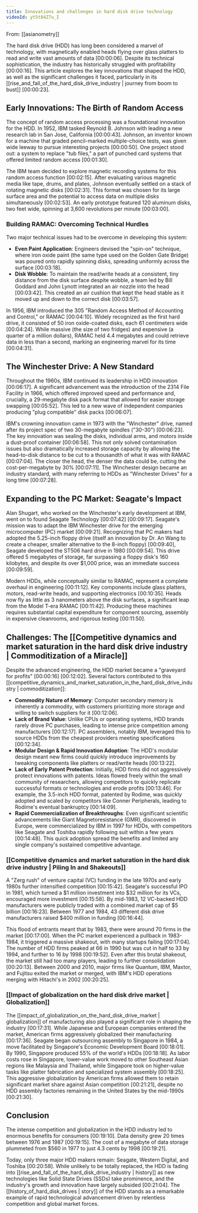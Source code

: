 ```yaml
---
title: Innovations and challenges in hard disk drive technology
videoId: yt5t84Z7u_I
---
```


From: [[asianometry]] <br/> 

The hard disk drive (HDD) has long been considered a marvel of technology, with magnetically enabled heads flying over glass platters to read and write vast amounts of data <a class="yt-timestamp" data-t="00:00:06">[00:00:06]</a>. Despite its technical sophistication, the industry has historically struggled with profitability <a class="yt-timestamp" data-t="00:00:16">[00:00:16]</a>. This article explores the key innovations that shaped the HDD, as well as the significant challenges it faced, particularly in its [[rise_and_fall_of_the_hard_disk_drive_industry | journey from boom to bust]] <a class="yt-timestamp" data-t="00:00:23">[00:00:23]</a>.

## Early Innovations: The Birth of Random Access

The concept of random access processing was a foundational innovation for the HDD. In 1952, IBM tasked Reynold B. Johnson with leading a new research lab in San Jose, California <a class="yt-timestamp" data-t="00:00:43">[00:00:43]</a>. Johnson, an inventor known for a machine that graded pencil-marked multiple-choice tests, was given wide leeway to pursue interesting projects <a class="yt-timestamp" data-t="00:00:50">[00:00:50]</a>. One project stood out: a system to replace "tub files," a part of punched card systems that offered limited random access <a class="yt-timestamp" data-t="00:01:30">[00:01:30]</a>.

The IBM team decided to explore magnetic recording systems for this random access function <a class="yt-timestamp" data-t="00:02:15">[00:02:15]</a>. After evaluating various magnetic media like tape, drums, and plates, Johnson eventually settled on a stack of rotating magnetic disks <a class="yt-timestamp" data-t="00:02:31">[00:02:31]</a>. This format was chosen for its large surface area and the potential to access data on multiple disks simultaneously <a class="yt-timestamp" data-t="00:02:53">[00:02:53]</a>. An early prototype featured 120 aluminum disks, two feet wide, spinning at 3,600 revolutions per minute <a class="yt-timestamp" data-t="00:03:00">[00:03:00]</a>.

### Building RAMAC: Overcoming Technical Hurdles

Two major technical issues had to be overcome in developing this system:
*   **Even Paint Application**: Engineers devised the "spin-on" technique, where iron oxide paint (the same type used on the Golden Gate Bridge) was poured onto rapidly spinning disks, spreading uniformly across the surface <a class="yt-timestamp" data-t="00:03:18">[00:03:18]</a>.
*   **Disk Wobble**: To maintain the read/write heads at a consistent, tiny distance from the disk surface despite wobble, a team led by Bill Goddard and John Lynott integrated an air nozzle into the head <a class="yt-timestamp" data-t="00:03:42">[00:03:42]</a>. This created an air cushion that kept the head stable as it moved up and down to the correct disk <a class="yt-timestamp" data-t="00:03:57">[00:03:57]</a>.

In 1956, IBM introduced the 305 "Random Access Method of Accounting and Control," or RAMAC <a class="yt-timestamp" data-t="00:04:10">[00:04:10]</a>. Widely recognized as the first hard drive, it consisted of 50 iron oxide-coated disks, each 61 centimeters wide <a class="yt-timestamp" data-t="00:04:24">[00:04:24]</a>. While massive (the size of two fridges) and expensive (a quarter of a million dollars), RAMAC held 4.4 megabytes and could retrieve data in less than a second, marking an engineering marvel for its time <a class="yt-timestamp" data-t="00:04:31">[00:04:31]</a>.

## The Winchester Drive: A New Standard

Throughout the 1960s, IBM continued its leadership in HDD innovation <a class="yt-timestamp" data-t="00:06:17">[00:06:17]</a>. A significant advancement was the introduction of the 2314 File Facility in 1966, which offered improved speed and performance and, crucially, a 29-megabyte disk pack format that allowed for easier storage swapping <a class="yt-timestamp" data-t="00:05:52">[00:05:52]</a>. This led to a new wave of independent companies producing "plug compatible" disk packs <a class="yt-timestamp" data-t="00:06:07">[00:06:07]</a>.

IBM's crowning innovation came in 1973 with the "Winchester" drive, named after its project spec of two 30-megabyte spindles ("30-30") <a class="yt-timestamp" data-t="00:06:23">[00:06:23]</a>. The key innovation was sealing the disks, individual arms, and motors inside a dust-proof container <a class="yt-timestamp" data-t="00:06:58">[00:06:58]</a>. This not only solved contamination issues but also dramatically increased storage capacity by allowing the head-to-disk distance to be cut to a thousandth of what it was with RAMAC <a class="yt-timestamp" data-t="00:07:04">[00:07:04]</a>. The closer the head, the denser the data could be, cutting the cost-per-megabyte by 30% <a class="yt-timestamp" data-t="00:07:11">[00:07:11]</a>. The Winchester design became an industry standard, with many referring to HDDs as "Winchester Drives" for a long time <a class="yt-timestamp" data-t="00:07:28">[00:07:28]</a>.

## Expanding to the PC Market: Seagate's Impact

Alan Shugart, who worked on the Winchester's early development at IBM, went on to found Seagate Technology <a class="yt-timestamp" data-t="00:07:42">[00:07:42]</a> <a class="yt-timestamp" data-t="00:09:17">[00:09:17]</a>. Seagate's mission was to adapt the IBM Winchester drive for the emerging microcomputer (PC) market <a class="yt-timestamp" data-t="00:09:21">[00:09:21]</a>. Recognizing that PC makers had adopted the 5.25-inch floppy drive (itself an innovation by Dr. An Wang to create a cheaper, smaller alternative to the 8-inch floppy) <a class="yt-timestamp" data-t="00:09:40">[00:09:40]</a>, Seagate developed the ST506 hard drive in 1980 <a class="yt-timestamp" data-t="00:09:54">[00:09:54]</a>. This drive offered 5 megabytes of storage, far surpassing a floppy disk's 160 kilobytes, and despite its over $1,000 price, was an immediate success <a class="yt-timestamp" data-t="00:09:59">[00:09:59]</a>.

Modern HDDs, while conceptually similar to RAMAC, represent a complete overhaul in engineering <a class="yt-timestamp" data-t="00:11:12">[00:11:12]</a>. Key components include glass platters, motors, read-write heads, and supporting electronics <a class="yt-timestamp" data-t="00:10:35">[00:10:35]</a>. Heads now fly as little as 3 nanometers above the disk surfaces, a significant leap from the Model T-era RAMAC <a class="yt-timestamp" data-t="00:11:42">[00:11:42]</a>. Producing these machines requires substantial capital expenditure for component sourcing, assembly in expensive cleanrooms, and rigorous testing <a class="yt-timestamp" data-t="00:11:50">[00:11:50]</a>.

## Challenges: The [[Competitive dynamics and market saturation in the hard disk drive industry | Commoditization of a Miracle]]

Despite the advanced engineering, the HDD market became a "graveyard for profits" <a class="yt-timestamp" data-t="00:00:16">[00:00:16]</a> <a class="yt-timestamp" data-t="00:12:02">[00:12:02]</a>. Several factors contributed to this [[competitive_dynamics_and_market_saturation_in_the_hard_disk_drive_industry | commoditization]]:

*   **Commodity Nature of Memory**: Computer secondary memory is inherently a commodity, with customers prioritizing more storage and willing to switch suppliers for it <a class="yt-timestamp" data-t="00:12:06">[00:12:06]</a>.
*   **Lack of Brand Value**: Unlike CPUs or operating systems, HDD brands rarely drove PC purchases, leading to intense price competition among manufacturers <a class="yt-timestamp" data-t="00:12:17">[00:12:17]</a>. PC assemblers, notably IBM, leveraged this to source HDDs from the cheapest providers meeting specifications <a class="yt-timestamp" data-t="00:12:34">[00:12:34]</a>.
*   **Modular Design & Rapid Innovation Adoption**: The HDD's modular design meant new firms could quickly introduce improvements by tweaking components like platters or read/write heads <a class="yt-timestamp" data-t="00:13:22">[00:13:22]</a>.
*   **Lack of Early Patent Protection**: Initially, HDD firms did not aggressively protect innovations with patents. Ideas flowed freely within the small community of researchers, allowing competitors to quickly replicate successful formats or technologies and erode profits <a class="yt-timestamp" data-t="00:13:46">[00:13:46]</a>. For example, the 3.5-inch HDD format, patented by Rodime, was quickly adopted and scaled by competitors like Conner Peripherals, leading to Rodime's eventual bankruptcy <a class="yt-timestamp" data-t="00:14:09">[00:14:09]</a>.
*   **Rapid Commercialization of Breakthroughs**: Even significant scientific advancements like Giant Magnetoresistance (GMR), discovered in Europe, were commercialized by IBM in 1997 for HDDs, with competitors like Seagate and Toshiba rapidly following suit within a few years <a class="yt-timestamp" data-t="00:14:48">[00:14:48]</a>. This quick adoption spread the benefits and limited any single company's sustained competitive advantage.

### [[Competitive dynamics and market saturation in the hard disk drive industry | Piling In and Shakeouts]]

A "Zerg rush" of venture capital (VC) funding in the late 1970s and early 1980s further intensified competition <a class="yt-timestamp" data-t="00:15:42">[00:15:42]</a>. Seagate's successful IPO in 1981, which turned a $1 million investment into $32 million for its VCs, encouraged more investment <a class="yt-timestamp" data-t="00:15:58">[00:15:58]</a>. By mid-1983, 12 VC-backed HDD manufacturers were publicly traded with a combined market cap of $5 billion <a class="yt-timestamp" data-t="00:16:23">[00:16:23]</a>. Between 1977 and 1984, 43 different disk drive manufacturers raised $400 million in funding <a class="yt-timestamp" data-t="00:16:44">[00:16:44]</a>.

This flood of entrants meant that by 1983, there were around 70 firms in the market <a class="yt-timestamp" data-t="00:17:00">[00:17:00]</a>. When the PC market experienced a pullback in 1983-1984, it triggered a massive shakeout, with many startups failing <a class="yt-timestamp" data-t="00:17:04">[00:17:04]</a>. The number of HDD firms peaked at 66 in 1990 but was cut in half to 33 by 1994, and further to 16 by 1998 <a class="yt-timestamp" data-t="00:19:52">[00:19:52]</a>. Even after this brutal shakeout, the market still had too many players, leading to further consolidation <a class="yt-timestamp" data-t="00:20:13">[00:20:13]</a>. Between 2000 and 2010, major firms like Quantum, IBM, Maxtor, and Fujitsu exited the market or merged, with IBM's HDD operations merging with Hitachi's in 2002 <a class="yt-timestamp" data-t="00:20:25">[00:20:25]</a>.

### [[Impact of globalization on the hard disk drive market | Globalization]]

The [[impact_of_globalization_on_the_hard_disk_drive_market | globalization]] of manufacturing also played a significant role in shaping the industry <a class="yt-timestamp" data-t="00:17:31">[00:17:31]</a>. While Japanese and European companies entered the market, American firms aggressively globalized their manufacturing <a class="yt-timestamp" data-t="00:17:36">[00:17:36]</a>. Seagate began outsourcing assembly to Singapore in 1984, a move facilitated by Singapore's Economic Development Board <a class="yt-timestamp" data-t="00:18:01">[00:18:01]</a>. By 1990, Singapore produced 55% of the world's HDDs <a class="yt-timestamp" data-t="00:18:18">[00:18:18]</a>. As labor costs rose in Singapore, lower-value work moved to other Southeast Asian regions like Malaysia and Thailand, while Singapore took on higher-value tasks like platter fabrication and specialized system assembly <a class="yt-timestamp" data-t="00:18:25">[00:18:25]</a>. This aggressive globalization by American firms allowed them to retain significant market share against Asian competition <a class="yt-timestamp" data-t="00:21:21">[00:21:21]</a>, despite no HDD assembly factories remaining in the United States by the mid-1990s <a class="yt-timestamp" data-t="00:21:30">[00:21:30]</a>.

## Conclusion

The intense competition and globalization in the HDD industry led to enormous benefits for consumers <a class="yt-timestamp" data-t="00:19:10">[00:19:10]</a>. Data density grew 20 times between 1976 and 1987 <a class="yt-timestamp" data-t="00:19:15">[00:19:15]</a>. The cost of a megabyte of data storage plummeted from $560 in 1977 to just 4.3 cents by 1998 <a class="yt-timestamp" data-t="00:19:21">[00:19:21]</a>.

Today, only three major HDD makers remain: Seagate, Western Digital, and Toshiba <a class="yt-timestamp" data-t="00:20:58">[00:20:58]</a>. While unlikely to be totally replaced, the HDD is fading into [[rise_and_fall_of_the_hard_disk_drive_industry | history]] as new technologies like Solid State Drives (SSDs) take prominence, and the industry's growth and innovation have largely subsided <a class="yt-timestamp" data-t="00:21:04">[00:21:04]</a>. The [[history_of_hard_disk_drives | story]] of the HDD stands as a remarkable example of rapid technological advancement driven by relentless competition and global market forces.
